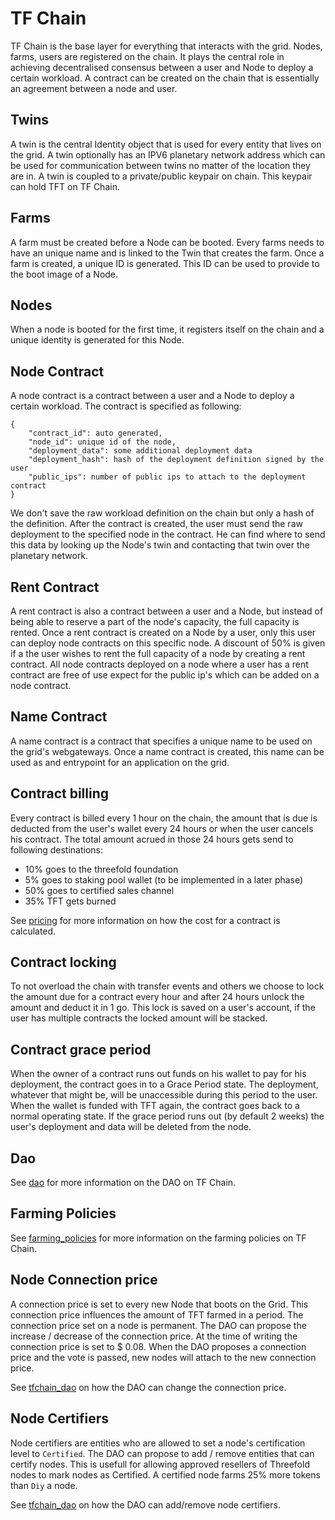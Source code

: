 # TF Chain

TF Chain is the base layer for everything that interacts with the grid. Nodes, farms, users are registered on the chain. It plays the central role in achieving decentralised consensus between a user and Node to deploy a certain workload. A contract can be created on the chain that is essentially an agreement between a node and user.

## Twins

A twin is the central Identity object that is used for every entity that lives on the grid. A twin optionally has an IPV6 planetary network address which can be used for communication between twins no matter of the location they are in. A twin is coupled to a private/public keypair on chain. This keypair can hold TFT on TF Chain.

## Farms

A farm must be created before a Node can be booted. Every farms needs to have an unique name and is linked to the Twin that creates the farm. Once a farm is created, a unique ID is generated. This ID can be used to provide to the boot image of a Node.

## Nodes

When a node is booted for the first time, it registers itself on the chain and a unique identity is generated for this Node.

## Node Contract

A node contract is a contract between a user and a Node to deploy a certain workload. The contract is specified as following:

```
{
    "contract_id": auto generated,
    "node_id": unique id of the node,
    "deployment_data": some additional deployment data
    "deployment_hash": hash of the deployment definition signed by the user
    "public_ips": number of public ips to attach to the deployment contract
}
```

We don't save the raw workload definition on the chain but only a hash of the definition. After the contract is created, the user must send the raw deployment to the specified node in the contract. He can find where to send this data by looking up the Node's twin and contacting that twin over the planetary network.

## Rent Contract

A rent contract is also a contract between a user and a Node, but instead of being able to reserve a part of the node's capacity, the full capacity is rented. Once a rent contract is created on a Node by a user, only this user can deploy node contracts on this specific node. A discount of 50% is given if a the user wishes to rent the full capacity of a node by creating a rent contract. All node contracts deployed on a node where a user has a rent contract are free of use expect for the public ip's which can be added on a node contract.

## Name Contract

A name contract is a contract that specifies a unique name to be used on the grid's webgateways. Once a name contract is created, this name can be used as and entrypoint for an application on the grid.

## Contract billing

Every contract is billed every 1 hour on the chain, the amount that is due is deducted from the user's wallet every 24 hours or when the user cancels his contract. The total amount acrued in those 24 hours gets send to following destinations:

- 10% goes to the threefold foundation
- 5% goes to staking pool wallet (to be implemented in a later phase)
- 50% goes to certified sales channel
- 35% TFT gets burned

See [pricing](tfchain_pricing) for more information on how the cost for a contract is calculated.

## Contract locking

To not overload the chain with transfer events and others we choose to lock the amount due for a contract every hour and after 24 hours unlock the amount and deduct it in 1 go. This lock is saved on a user's account, if the user has multiple contracts the locked amount will be stacked.

## Contract grace period

When the owner of a contract runs out funds on his wallet to pay for his deployment, the contract goes in to a Grace Period state. The deployment, whatever that might be, will be unaccessible during this period to the user. When the wallet is funded with TFT again, the contract goes back to a normal operating state. If the grace period runs out (by default 2 weeks) the user's deployment and data will be deleted from the node.

## Dao

See [dao](tfchain_dao) for more information on the DAO on TF Chain.

## Farming Policies

See [farming_policies](farming_policies) for more information on the farming policies on TF Chain.

## Node Connection price

A connection price is set to every new Node that boots on the Grid. This connection price influences the amount of TFT farmed in a period. The connection price set on a node is permanent. The DAO can propose the increase / decrease of the connection price. At the time of writing the connection price is set to $ 0.08. When the DAO proposes a connection price and the vote is passed, new nodes will attach to the new connection price.

See [tfchain_dao](tfchain_dao) on how the DAO can change the connection price.

## Node Certifiers

Node certifiers are entities who are allowed to set a node's certification level to `Certified`. The DAO can propose to add / remove entities that can certify nodes. This is usefull for allowing approved resellers of Threefold nodes to mark nodes as Certified. A certified node farms 25% more tokens than `Diy` a node.

See [tfchain_dao](tfchain_dao) on how the DAO can add/remove node certifiers.
